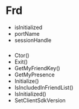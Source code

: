 # Frd

- isInitialized
- portName
- sessionHandle
###
- Ctor()
- Exit()
- GetMyFriendKey()
- GetMyPresence
- Initialize()
- IsIncludedInFriendList()
- IsInitialized()
- SetClientSdkVersion